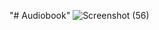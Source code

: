 "# Audiobook" 
![Screenshot (56)](https://github.com/KhushbuY123/Pdf-Reader/assets/112682797/9360d8e4-8411-4b30-bc2e-fc4f224e7fb2)

